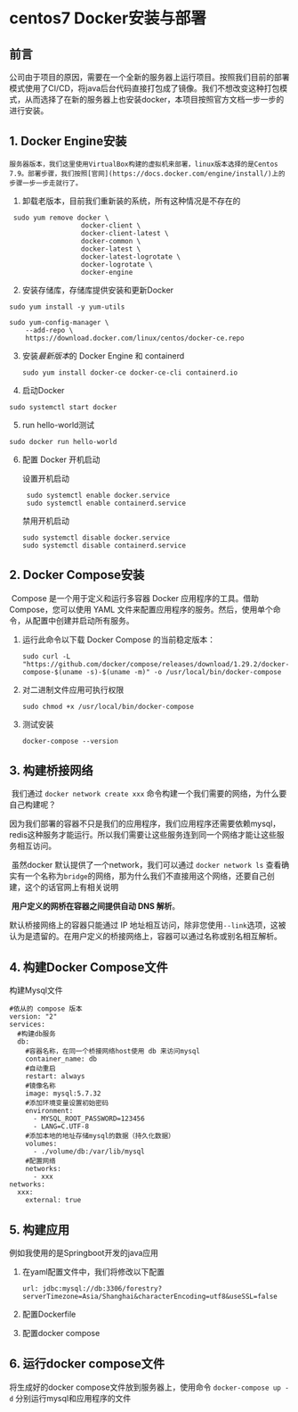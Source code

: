 # centos7 Docker安装与部署

## 前言

公司由于项目的原因，需要在一个全新的服务器上运行项目。按照我们目前的部署模式使用了CI/CD，将java后台代码直接打包成了镜像。我们不想改变这种打包模式，从而选择了在新的服务器上也安装docker，本项目按照官方文档一步一步的进行安装。

## 1. Docker Engine安装

 	服务器版本，我们这里使用VirtualBox构建的虚拟机来部署，linux版本选择的是Centos 7.9。部署步骤，我们按照[官网](https://docs.docker.com/engine/install/)上的步骤一步一步走就行了。

1.  卸载老版本，目前我们重新装的系统，所有这种情况是不存在的

```
 sudo yum remove docker \
                  docker-client \
                  docker-client-latest \
                  docker-common \
                  docker-latest \
                  docker-latest-logrotate \
                  docker-logrotate \
                  docker-engine
```

2. 安装存储库，存储库提供安装和更新Docker

```
sudo yum install -y yum-utils

sudo yum-config-manager \
    --add-repo \
    https://download.docker.com/linux/centos/docker-ce.repo
```

3. 安装*最新版本*的 Docker Engine 和 containerd

   ```
   sudo yum install docker-ce docker-ce-cli containerd.io
   ```

4. 启动Docker

```
sudo systemctl start docker
```

5. run hello-world测试

```
sudo docker run hello-world
```

6. 配置 Docker 开机启动

   设置开机启动

   ```
    sudo systemctl enable docker.service
    sudo systemctl enable containerd.service
   ```

   禁用开机启动

   ```
   sudo systemctl disable docker.service
   sudo systemctl disable containerd.service
   ```

## 2. Docker Compose安装

​	Compose 是一个用于定义和运行多容器 Docker 应用程序的工具。借助 Compose，您可以使用 YAML 文件来配置应用程序的服务。然后，使用单个命令，从配置中创建并启动所有服务。

1. 运行此命令以下载 Docker Compose 的当前稳定版本：

   ```
   sudo curl -L "https://github.com/docker/compose/releases/download/1.29.2/docker-compose-$(uname -s)-$(uname -m)" -o /usr/local/bin/docker-compose
   
   ```

2. 对二进制文件应用可执行权限

   ```
   sudo chmod +x /usr/local/bin/docker-compose
   ```

3. 测试安装

   ```
   docker-compose --version
   ```

## 3. 构建桥接网络

​	我们通过 `docker network create xxx` 命令构建一个我们需要的网络，为什么要自己构建呢？

​	因为我们部署的容器不只是我们的应用程序，我们应用程序还需要依赖mysql，redis这种服务才能运行。所以我们需要让这些服务连到同一个网络才能让这些服务相互访问。

​	虽然docker 默认提供了一个network，我们可以通过 `docker network ls` 查看确实有一个名称为`bridge`的网络，那为什么我们不直接用这个网络，还要自己创建，这个的话官网上有相关说明

​	**用户定义的网桥在容器之间提供自动 DNS 解析**。

默认桥接网络上的容器只能通过 IP 地址相互访问，除非您使用`--link`选项，这被认为是遗留的。在用户定义的桥接网络上，容器可以通过名称或别名相互解析。

## 4. 构建Docker Compose文件

构建Mysql文件

```
#依从的 compose 版本
version: "2"
services:
  #构建db服务
  db:
    #容器名称，在同一个桥接网络host使用 db 来访问mysql
    container_name: db
    #自动重启
    restart: always
    #镜像名称
    image: mysql:5.7.32
    #添加环境变量设置初始密码
    environment:
      - MYSQL_ROOT_PASSWORD=123456
      - LANG=C.UTF-8
    #添加本地的地址存储mysql的数据（持久化数据）
    volumes:
      - ./volume/db:/var/lib/mysql
    #配置网络
    networks: 
      - xxx
networks:
  xxx:
    external: true
```

## 5. 构建应用

例如我使用的是Springboot开发的java应用

1. 在yaml配置文件中，我们将修改以下配置

   `url: jdbc:mysql://db:3306/forestry?serverTimezone=Asia/Shanghai&characterEncoding=utf8&useSSL=false`

2. 配置Dockerfile
3. 配置docker compose

## 6. 运行docker compose文件

将生成好的docker compose文件放到服务器上，使用命令  `docker-compose up -d` 分别运行mysql和应用程序的文件